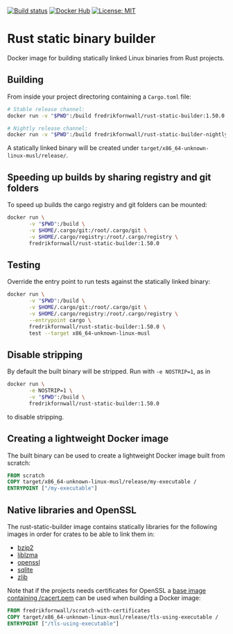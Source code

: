 [![Build status](https://github.com/fornwall/rust-static-builder/workflows/Build/badge.svg)](https://github.com/fornwall/rust-static-builder/actions?query=branch%3Amaster)
[![Docker Hub](https://img.shields.io/docker/v/fredrikfornwall/rust-static-builder.svg?label=docker)](https://hub.docker.com/r/fredrikfornwall/rust-static-builder)
[![License: MIT](https://img.shields.io/badge/License-MIT-green.svg)](https://opensource.org/licenses/MIT)

# Rust static binary builder
Docker image for building statically linked Linux binaries from Rust projects.

## Building
From inside your project directoring containing a `Cargo.toml` file:

```sh
# Stable release channel:
docker run -v "$PWD":/build fredrikfornwall/rust-static-builder:1.50.0

# Nightly release channel:
docker run -v "$PWD":/build fredrikfornwall/rust-static-builder-nightly:2020-05-09
```

A statically linked binary will be created under `target/x86_64-unknown-linux-musl/release/`.

## Speeding up builds by sharing registry and git folders
To speed up builds the cargo registry and git folders can be mounted:

```sh
docker run \
       -v "$PWD":/build \
       -v $HOME/.cargo/git:/root/.cargo/git \
       -v $HOME/.cargo/registry:/root/.cargo/registry \
       fredrikfornwall/rust-static-builder:1.50.0
```

## Testing
Override the entry point to run tests against the statically linked binary:

```sh
docker run \
       -v "$PWD":/build \
       -v $HOME/.cargo/git:/root/.cargo/git \
       -v $HOME/.cargo/registry:/root/.cargo/registry \
       --entrypoint cargo \
       fredrikfornwall/rust-static-builder:1.50.0 \
       test --target x86_64-unknown-linux-musl
```

## Disable stripping
By default the built binary will be stripped. Run with `-e NOSTRIP=1`, as in

```sh
docker run \
       -e NOSTRIP=1 \
       -v "$PWD":/build \
       fredrikfornwall/rust-static-builder:1.50.0
```

to disable stripping.

## Creating a lightweight Docker image
The built binary can be used to create a lightweight Docker image built from scratch:

```dockerfile
FROM scratch
COPY target/x86_64-unknown-linux-musl/release/my-executable /
ENTRYPOINT ["/my-executable"]
```

## Native libraries and OpenSSL
The rust-static-builder image contains statically libraries for the following images in order for crates to be able to link them in:

- [bzip2](https://www.sourceware.org/bzip2/)
- [liblzma](https://tukaani.org/xz/)
- [openssl](https://www.openssl.org/)
- [sqlite](https://www.sqlite.org/)
- [zlib](https://zlib.net/)

Note that if the projects needs certificates for OpenSSL a [base image containing /cacert.pem](scratch-with-certificates/Dockerfile) can be used when building a Docker image:

```dockerfile
FROM fredrikfornwall/scratch-with-certificates
COPY target/x86_64-unknown-linux-musl/release/tls-using-executable /
ENTRYPOINT ["/tls-using-executable"]
```
